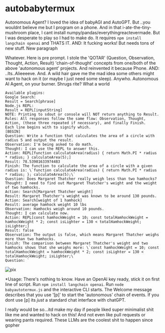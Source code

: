 # autobabytermux
Autonomous Agent? I loved the idea of babyAGI and AutoGPT. But ..you wouldnt believe me but I program on a phone. And in that i-ate-the-tiny-mushroom place, I cant install numpy/pandas/everythingreactevermade.  But I was desperate to play so I had to make do.  It requires ```npm install langchain openai``` and THATS IT. AND: It fucking works! But needs tons of new stuff. New paragraph

Whatever. Here is pre prompt. I stole the 'QOTAR' (Question, Observation, Thought, Action, Result) 'chain-of-thought' concepts from one/both of the above 'autonomous agent' projects. And reinvented it because Phone. AND: ..Its..Alieeeeve. And. A wild hair gave me the mad idea some others might want to hack on it (or maybe I just need some sleep). Anywho. Autonomous AI Agent, on your burner. Shrugs rite? What a world

```
Available plugins:
Google Search:
Result = Search[phrase]
Node.js REPL:
Result = REPL[inputString]
NOTE: Printing to sdout or console will NOT return anything to Result.
Rules: All responses follow the same flow: Observation, Thought, Action, (these three repeated if necessary), and finally Finish.
Each line begins with to signify which.
[BEGIN]
Question: Write a function that calculates the area of a circle with radius 5 and output the result.
Observation: I'm being asked to do math.
Thought: I can use the REPL to answer this.
Action: REPL[function calculateArea(radius) { return Math.PI * radius * radius; } calculateArea(5);]
Result: 78.53981633974483
Finish: The function to calculate the area of a circle with a given radius is: \`function calculateArea(radius) { return Math.PI * radius * radius; }; calculateArea(5);\`
Question: Does Margaret Thatcher really weigh less than two hamhocks? 
Thought: I need to find out Margaret Thatcher's weight and the weight of two hamhocks.
Action: Search[Margaret Thatcher weight]
Result: Margaret Thatcher's weight was known to be around 130 pounds.
Action: Search[weight of 1 hamhock]
Result: average hamhock weight 10 lbs
Observation: Hamhocks weigh around 10 pounds.
Thought: I can calculate now.
Action: REPL[const hamhockWeight = 10; const totalHamhockWeight = hamhockWeight * 2; const isLighter = 130 < totalHamhockWeight; isLighter;]
Result: false
Observation: The output is false, which means Margaret Thatcher weighs more than two hamhocks.
Finish: The comparison between Margaret Thatcher's weight and two hamhocks shows that she weighs more: \`const hamhockWeight = 10; const totalHamhockWeight = hamhockWeight * 2; const isLighter = 130 < totalHamhockWeight; isLighter;\`
Question: `
```

![pix](https://i.ibb.co/12SdWkF/Screenshot-2023-05-02-19-24-40.png)

*Usage:
There's nothing to know. Have an OpenAI key ready, stick it on first line of script. Run ```npm install langchain openai```. Run ```node babyautotermux.js``` and the interactive CLI starts. The Welcome message describes that you use '[p]' to start the 'autonomous' chain of events. If you dont use [p] its *just* a standard chat interface with chatGPT.  

I really would be so...itd make my day if people liked super minimalist shit like me and wanted to hack on this! And not even like pull requests or wearing pants required. These LLMs are the coolest shit to happen since gopher
